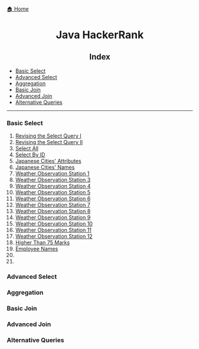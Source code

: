 [🏠 Home](../../../README.md)

<h1 style="text-align: center">Java HackerRank</h1>

<h2 style="text-align: center">Index</h2>

- [Basic Select](#basic-select)
- [Advanced Select](#advanced-select)
- [Aggregation](#aggregation)
- [Basic Join](#basic-join)
- [Advanced Join](#advanced-join)
- [Alternative Queries](#alternative-queries)

<hr/>

### Basic Select
1. [Revising the Select Query I](./solved%20problems/1.%20Revising%20the%20Select%20Query%20I.md)
2. [Revising the Select Query II](./solved%20problems/2.%20Revising%20the%20Select%20Query%20II.MD)
3. [Select All](./solved%20problems/3.%20Select%20All.md)
4. [Select By ID](./solved%20problems/4.%20Select%20By%20ID.md)
5. [Japanese Cities' Attributes](./solved%20problems/5.%20Japanese%20Cities'%20Attributes.md)
6. [Japanese Cities' Names](./solved%20problems/6.%20Japanese%20Cities'%20Names.md)
7. [Weather Observation Station 1](./solved%20problems/7.%20Weather%20Observation%20Station%201.md)
8. [Weather Observation Station 3](./solved%20problems/8.%20Weather%20Observation%20Station%203.md)
9.  [Weather Observation Station 4](./solved%20problems/9.%20Weather%20Observation%20Station%204.md)
10. [Weather Observation Station 5](./solved%20problems/10.%20Weather%20Observation%20Station%205.md)
11. [Weather Observation Station 6](./solved%20problems/11.%20Weather%20Observation%20Station%206.md)
12. [Weather Observation Station 7](./solved%20problems/12.%20Weather%20Observation%20Station%207.md)
13. [Weather Observation Station 8](./solved%20problems/13.%20Weather%20Observation%20Station%208.md)
14. [Weather Observation Station 9](./solved%20problems/14.%20Weather%20Observation%20Station%209.md)
15. [Weather Observation Station 10](./solved%20problems/15.%20Weather%20Observation%20Station%2010.md)
16. [Weather Observation Station 11](./solved%20problems/16.%20Weather%20Observation%20Station%2011.md)
17. [Weather Observation Station 12](./solved%20problems/17.%20Weather%20Observation%20Station%2012.md)
18. [Higher Than 75 Marks](./solved%20problems/18.%20Higher%20Than%2075%20Marks.md)
19. [Employee Names](./solved%20problems/19.%20Employee%20Names.md)
20. []()
21. []()

  
### Advanced Select

### Aggregation

### Basic Join

### Advanced Join

### Alternative Queries